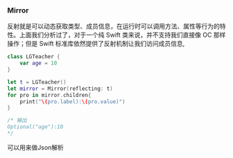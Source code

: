 ### Mirror

反射就是可以动态获取类型、成员信息，在运⾏时可以调⽤⽅法、属性等⾏为的特性。上⾯我们分析过了，对于⼀个纯 Swift 类来说，并不⽀持我们直接像 OC 那样操作；但是 Swift 标准库依然提供了反射机制让我们访问成员信息,

``` swift
class LGTeacher {
    var age = 10
}

let t = LGTeacher()
let mirror = Mirror(reflecting: t)
for pro in mirror.children{
    print("\(pro.label):\(pro.value)")
}

/* 输出
Optional("age"):10
*/
```



可以用来做Json解析



